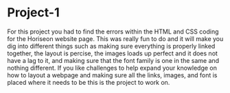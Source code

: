 # Project-1
For this project you had to find the errors within the HTML and CSS coding for the Horiseon website page. This was really fun to do and it will make you dig into different things such as making sure everything is properly linked together, the layout is percise, the images loads up perfect and it does not have a lag to it, and making sure that the font family is one in the same and nothing different. If you like challenges to help expand your knowledge on how to layout a webpage and making sure all the links, images, and font is placed where it needs to be this is the project to work on.
